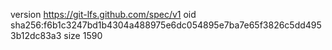 version https://git-lfs.github.com/spec/v1
oid sha256:f6b1c3247bd1b4304a488975e6dc054895e7ba7e65f3826c5dd4953b12dc83a3
size 1590
